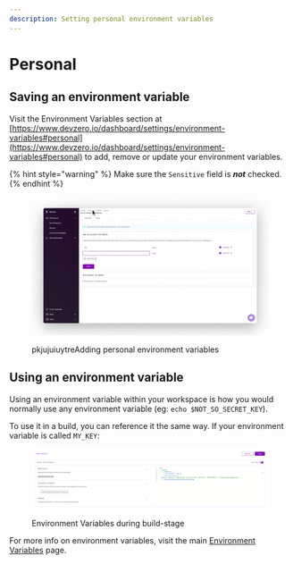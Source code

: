 ```yaml
---
description: Setting personal environment variables
---
```


# Personal

## Saving an environment variable

Visit the Environment Variables section at [https://www.devzero.io/dashboard/settings/environment-variables#personal](https://www.devzero.io/dashboard/settings/environment-variables#personal) to add, remove or update your environment variables.

{% hint style="warning" %}
Make sure the `Sensitive` field is _**not**_ checked.
{% endhint %}

<figure><img src="../.gitbook/assets/Personal variables.gif" alt=""><figcaption><p>pkjujuiuytreAdding personal environment variables</p></figcaption></figure>

## Using an environment variable

Using an environment variable within your workspace is how you would normally use any environment variable (eg: `echo $NOT_SO_SECRET_KEY`).

To use it in a build, you can reference it the same way. If your environment variable is called `MY_KEY`:

<figure><img src="../.gitbook/assets/env-var-in-build.png" alt=""><figcaption><p>Environment Variables during build-stage</p></figcaption></figure>

For more info on environment variables, visit the main [Environment Variables](env-vars.md) page.

